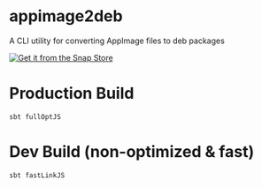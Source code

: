 # appimage2deb
A CLI utility for converting AppImage files to deb packages

[![Get it from the Snap Store](https://snapcraft.io/static/images/badges/en/snap-store-black.svg)](https://snapcraft.io/appimage2deb)



# Production Build
```
sbt fullOptJS
```
# Dev Build (non-optimized & fast)
```
sbt fastLinkJS
```
